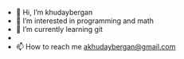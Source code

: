 - 👋 Hi, I’m khudaybergan
- 👀 I’m interested in programming and math
- 🌱 I’m currently learning git
-
- 📫 How to reach me akhudaybergan@gmail.com

<!---
akhudaybergan/akhudaybergan is a ✨ special ✨ repository because its `README.md` (this file) appears on your GitHub profile.
You can click the Preview link to take a look at your changes.
--->
